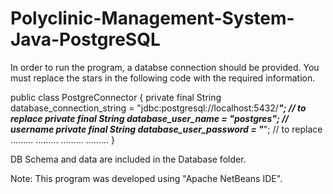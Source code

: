 # Polyclinic-Management-System-Java-PostgreSQL
In order to run the program, a databse connection should be provided.
You must replace the stars in the following code with the required information.

public class PostgreConnector {
    private final  String database_connection_string = "jdbc:postgresql://localhost:5432/*****"; // to replace
    private final  String database_user_name = "postgres"; // username
    private final  String database_user_password = "*****"; // to replace
.........
.........
.........
.........
}

DB Schema and data are included in the Database folder.

Note:
	This program was developed using "Apache NetBeans IDE".
